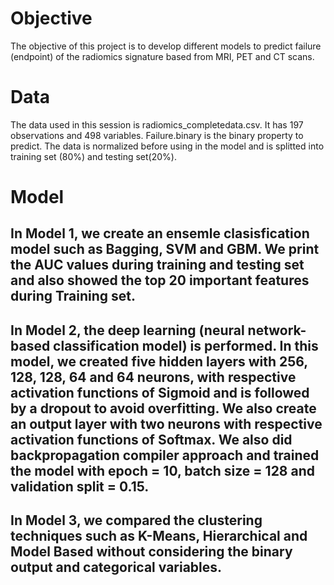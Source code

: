 # Objective
The objective of this project is to develop different models to predict failure (endpoint) of the radiomics signature based from MRI, PET and CT scans.

# Data
The data used in this session is radiomics_completedata.csv. It has 197 observations and 498 variables. Failure.binary is the binary property to predict. The data is normalized before using in the model and is splitted into training set (80%) and testing set(20%).

# Model
## In Model 1, we create an ensemle clasisfication model such as Bagging, SVM and GBM. We print the AUC values during training and testing set and also showed the top 20 important features during Training set. 
## In Model 2, the deep learning (neural network-based classification model) is performed. In this model, we created five hidden layers with 256, 128, 128, 64 and 64 neurons, with respective activation functions of Sigmoid and is followed by a dropout to avoid overfitting. We also create an output layer with two neurons with respective activation functions of Softmax. We also did backpropagation compiler approach and trained the model with epoch = 10, batch size = 128 and validation split = 0.15. 
## In Model 3, we compared the clustering techniques such as K-Means, Hierarchical and Model Based without considering the binary output and categorical variables.

